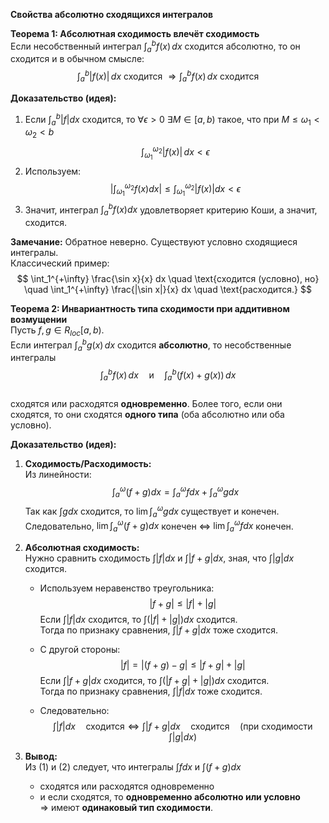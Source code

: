 **Свойства абсолютно сходящихся интегралов**

**Теорема 1: Абсолютная сходимость влечёт сходимость**  
Если несобственный интеграл $\int_a^b f(x) \, dx$ сходится абсолютно, то он сходится и в обычном смысле:  
$$
\int_a^b |f(x)| \, dx \text{ сходится } \Rightarrow \int_a^b f(x) \, dx \text{ сходится}
$$  

**Доказательство (идея):**

1. Если $\int_a^b |f| dx$ сходится, то $\forall \epsilon > 0 \ \exists M \in [a, b)$ такое, что при $M \le \omega_1 < \omega_2 < b$  
   $$
   \int_{\omega_1}^{\omega_2} |f(x)| \, dx < \epsilon
   $$
2. Используем:  
   $$
   \left|\int_{\omega_1}^{\omega_2} f(x) dx\right| \le \int_{\omega_1}^{\omega_2} |f(x)| dx < \epsilon
   $$
3. Значит, интеграл $\int_a^b f(x) dx$ удовлетворяет критерию Коши, а значит, сходится.

**Замечание:** Обратное неверно. Существуют условно сходящиеся интегралы.  
Классический пример:  
$$
\int_1^{+\infty} \frac{\sin x}{x} dx \quad \text{сходится (условно), но} \quad \int_1^{+\infty} \frac{|\sin x|}{x} dx \quad \text{расходится.}
$$

**Теорема 2: Инвариантность типа сходимости при аддитивном возмущении**  
Пусть $f, g \in R_{loc}[a, b)$.  
Если интеграл $\int_a^b g(x) \, dx$ сходится **абсолютно**, то несобственные интегралы  
$$
\int_a^b f(x) \, dx \quad \text{и} \quad \int_a^b (f(x) + g(x)) \, dx
$$  
сходятся или расходятся **одновременно**. Более того, если они сходятся, то они сходятся **одного типа** (оба абсолютно или оба условно).

**Доказательство (идея):**

1. **Сходимость/Расходимость:**  
   Из линейности:  
   $$
   \int_a^\omega (f+g) dx = \int_a^\omega f dx + \int_a^\omega g dx
   $$
   Так как $\int g dx$ сходится, то $\lim \int_a^\omega g dx$ существует и конечен.  
   Следовательно, $\lim \int_a^\omega (f+g) dx$ конечен $\iff$ $\lim \int_a^\omega f dx$ конечен.

2. **Абсолютная сходимость:**  
   Нужно сравнить сходимость $\int |f| dx$ и $\int |f+g| dx$, зная, что $\int |g| dx$ сходится.

   - Используем неравенство треугольника:  
     $$
     |f+g| \le |f| + |g|
     $$
     Если $\int |f| dx$ сходится, то $\int (|f| + |g|) dx$ сходится.  
     Тогда по признаку сравнения, $\int |f+g| dx$ тоже сходится.

   - С другой стороны:  
     $$
     |f| = |(f+g) - g| \le |f+g| + |g|
     $$
     Если $\int |f+g| dx$ сходится, то $\int (|f+g| + |g|) dx$ сходится.  
     Тогда по признаку сравнения, $\int |f| dx$ тоже сходится.

   - Следовательно:  
     $$
     \int |f| dx \quad \text{сходится} \iff \int |f+g| dx \quad \text{сходится} \quad (\text{при сходимости } \int |g| dx)
     $$

3. **Вывод:**  
   Из (1) и (2) следует, что интегралы $\int f dx$ и $\int (f+g) dx$  
   - сходятся или расходятся одновременно  
   - и если сходятся, то **одновременно абсолютно или условно**  
   ⇒ имеют **одинаковый тип сходимости**.